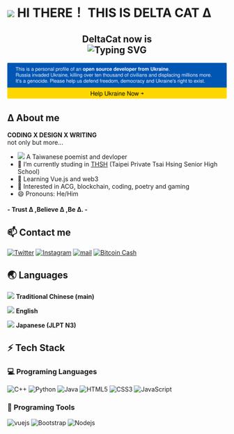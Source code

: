 # <img src="https://media.giphy.com/media/hvRJCLFzcasrR4ia7z/giphy.gif" width="40px"/> HI THERE！ THIS IS **DELTA CAT Δ**


## <div style="text-align:center"> DeltaCat now is<div>![Typing SVG](https://readme-typing-svg.herokuapp.com?size=25&color=000000&vCenter=true&height=40&lines=coding+project;writing+poetry;designing+product)

[![SWUbanner](https://raw.githubusercontent.com/vshymanskyy/StandWithUkraine/main/banner-personal-page.svg)](https://vshymanskyy.github.io/StandWithUkraine)
    

## Δ **About me**

**CODING X DESIGN X WRITING**  
    not only but more...  
- <img src="https://upload.wikimedia.org/wikipedia/commons/7/72/Flag_of_the_Republic_of_China.svg" width="25"/>  A Taiwanese poemist and devloper
- 🔭 I’m currently studing in [THSH](https://www.thsh.tp.edu.tw/nss/s/thsh/index) (Taipei Private Tsai Hsing Senior High School)
- 🌱 Learning Vue.js and web3
- 💬 Interested in ACG, blockchain, coding, poetry and gaming
- 😄 Pronouns: He/Him

#### - **Trust Δ ,Believe Δ ,Be Δ.** -


## :mailbox: **Contact me**  

[![Twitter](https://img.shields.io/badge/Twitter-ClickMe-blue?style=for-the-badge&logo=twitter)](http://twitter.com/_Delta_Cat_)
[![Instagram](https://img.shields.io/badge/Instagram-ClickMe-orange?style=for-the-badge&logo=instagram)](http://instagram.com/_Delta_Cat_)
[![mail](https://img.shields.io/badge/mail-me%40deltacat.xyz-yellow?style=for-the-badge&logo=gmail)](mailto:me@deltacat.xyz)
[![Bitcoin Cash](https://img.shields.io/badge/Bitcoin%20Cash-Donate-brightgreen?style=for-the-badge&logo=bitcoin+cash)](https://tipb.ch/DeltaCat)

    

## :earth_asia: **Languages**  

<img src="https://upload.wikimedia.org/wikipedia/commons/7/72/Flag_of_the_Republic_of_China.svg" width="25"/> **Traditional Chinese (main)**
    
<img src="https://upload.wikimedia.org/wikipedia/en/a/a4/Flag_of_the_United_States.svg" width="25"/> **English**
    
<img src="https://upload.wikimedia.org/wikipedia/commons/9/9e/Flag_of_Japan.svg" width="25"/> **Japanese (JLPT N3)**


## ⚡ Tech Stack
### :computer: **Programing Languages** 
    
![C++](https://img.shields.io/badge/-C++-00599C?style=flat-square&logo=c)
![Python](https://img.shields.io/badge/-Python-black?style=flat-square&logo=Python) 
![Java](https://img.shields.io/badge/-java-E34A86?style=flat-square&logo=java)
![HTML5](https://img.shields.io/badge/-HTML5-E34F26?style=flat-square&logo=html5&logoColor=white)
![CSS3](https://img.shields.io/badge/-CSS3-1572B6?style=flat-square&logo=css3)
![JavaScript](https://img.shields.io/badge/-JavaScript-black?style=flat-square&logo=javascript)

### 🧰 **Programing Tools** 

![vuejs](https://img.shields.io/badge/-Vuejs-228B22?style=flat-square&logo=vue.js)
![Bootstrap](https://img.shields.io/badge/-Bootstrap-563D7C?style=flat-square&logo=bootstrap)
![Nodejs](https://img.shields.io/badge/-Nodejs-black?style=flat-square&logo=Node.js)


    





